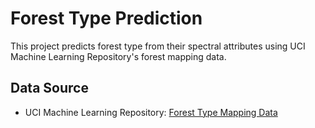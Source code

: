 # Forest Type Prediction

This project predicts forest type from their spectral attributes using UCI Machine Learning Repository's forest mapping data.

## Data Source

- UCI Machine Learning Repository: [Forest Type Mapping Data](http://archive.ics.uci.edu/ml/datasets/Forest+type+mapping)
